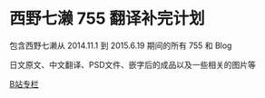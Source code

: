 # 西野七濑 755 翻译补完计划

包含西野七濑从 2014.11.1 到 2015.6.19 期间的所有 755 和 Blog

日文原文、中文翻译、PSD文件、嵌字后的成品以及一些相关的图片等

[B站专栏](https://space.bilibili.com/1942986/article)
